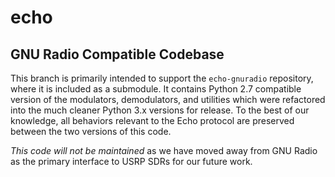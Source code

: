 # echo
## GNU Radio Compatible Codebase

This branch is primarily intended to support the `echo-gnuradio` repository, where it is included as a submodule.
It contains Python 2.7 compatible version of the modulators, demodulators, and utilities which were refactored into the much cleaner Python 3.x versions for release.
To the best of our knowledge, all behaviors relevant to the Echo protocol are preserved between the two versions of this code.

_This code will not be maintained_ as we have moved away from GNU Radio as the primary interface to USRP SDRs for our future work.

